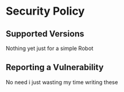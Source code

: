 # Security Policy

## Supported Versions

Nothing yet just for a simple Robot
## Reporting a Vulnerability

No need i just wasting my time writing these
